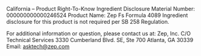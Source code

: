  
 
 
California – Product Right-To-Know Ingredient Disclosure 
Material Number: 000000000000246524 
Product Name: Zep Fs Formula 4089 
Ingredient disclosure for this product is not required per SB 258 Regulation. 
 
For additional information or question, please contact us at: 
Zep, Inc. 
C/O Technical Services 
3330 Cumberland Blvd. SE, Ste 700 
Atlanta, GA 30339 
Email: asktech@zep.com 
 
 
 
 
